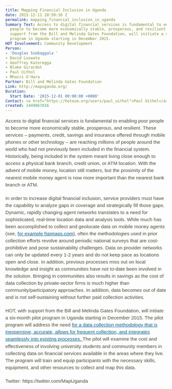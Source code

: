 ```yaml
---
title: Mapping Financial Inclusion in Uganda
date: 2015-12-11 20:50:16 Z
permalink: mapping_financial_inclusion_in_uganda
Summary Text: Access to digital financial services is fundamental to enabling poor
  people to become more economically stable, prosperous, and resilient. HOT, with
  support from the Bill and Melinda Gates Foundation, will initiate a six-month pilot
  program in Uganda starting in December 2015.
HOT Involvement: Community Development
Person:
- 'Douglas Ssebaggala '
- David Luswata
- Geoffrey Kateregga
- Blake Girardot
- Paul Uithol
- Mhairi O'Hara
Partner: Bill and Melinda Gates Foundation
Link: http://mapuganda.org/
Duration:
  Start Date: '2015-12-01 00:00:00 +0000'
Contact: <a href="https://hotosm.org/users/paul_uithol">Paul Uithol</a>
created: 1449867016
---
```


<p style="transition: background-color 0.2s linear, border-color 0.2s linear, box-shadow 0.2s linear, color 0.2s linear, opacity 0.2s linear, text-shadow 0.2s linear, transform 0.2s linear; margin-top: 0px; margin-bottom: 20px; outline: 0px; font-stretch: inherit; font-size: 15.2px; line-height: 22.04px; font-family: bodyfont, Verdana, Helvetica, Arial, sans-serif; color: #4d4a35;">Access to digital financial services is fundamental to enabling poor people to become more economically stable, prosperous, and resilient. These services – payments, credit, savings and insurance offered through mobile phones or other technology – are reaching millions of people around the world who had not previously been included in the financial system. Historically, being included in the system meant living close enough to access a physical bank branch, credit union, or ATM location. With the advent of mobile money, location still matters, but the proximity of the nearest mobile money agent is now more important than the nearest bank branch or ATM.</p><p style="transition: background-color 0.2s linear, border-color 0.2s linear, box-shadow 0.2s linear, color 0.2s linear, opacity 0.2s linear, text-shadow 0.2s linear, transform 0.2s linear; margin-top: 0px; margin-bottom: 20px; outline: 0px; font-stretch: inherit; font-size: 15.2px; line-height: 22.04px; font-family: bodyfont, Verdana, Helvetica, Arial, sans-serif; color: #4d4a35;">In order to increase digital financial inclusion, service providers must have the capability to analyze gaps in coverage and strategically fill those gaps. Dynamic, rapidly changing agent networks translates to a need for sophisticated, real-time location data and analysis tools. While much has been accomplished to collect and geolocate data on mobile money agents (see,&nbsp;<a style="transition: background-color 0.2s linear, border-color 0.2s linear, box-shadow 0.2s linear, color 0.2s linear, opacity 0.2s linear, text-shadow 0.2s linear, transform 0.2s linear; border-bottom-width: 1px; border-bottom-style: solid; border-bottom-color: rgba(11, 98, 139, 0); outline: 0px; font-style: inherit; font-variant: inherit; font-weight: inherit; font-stretch: inherit; font-size: inherit; line-height: inherit; font-family: inherit; color: #0b628b;" href="http://www.fspmaps.com/" target="_blank">for example fspmaps.com</a>), often the methodologies used in prior collection efforts revolve around periodic national surveys that are cost-prohibitive and pose sustainability challenges. Data on provider networks can only be updated every 1-2 years and do not keep pace as locations open and close. In addition, previous processes miss out on local knowledge and insight as communities have not to-date been involved in the solution. Bringing in communities also results in savings as the cost of data collection by private-sector firms is much higher than community/participatory approaches. In addition, data becomes out of date and is not self-sustaining without further paid collection activities.</p><p style="transition: background-color 0.2s linear, border-color 0.2s linear, box-shadow 0.2s linear, color 0.2s linear, opacity 0.2s linear, text-shadow 0.2s linear, transform 0.2s linear; margin-top: 0px; margin-bottom: 20px; outline: 0px; font-stretch: inherit; font-size: 15.2px; line-height: 22.04px; font-family: bodyfont, Verdana, Helvetica, Arial, sans-serif; color: #4d4a35;">HOT, with support from the Bill and Melinda Gates Foundation, will initiate a six-month pilot program in Uganda starting in December 2015. The pilot program will address the need&nbsp;<a style="transition: background-color 0.2s linear, border-color 0.2s linear, box-shadow 0.2s linear, color 0.2s linear, opacity 0.2s linear, text-shadow 0.2s linear, transform 0.2s linear; border-bottom-width: 1px; border-bottom-style: solid; border-bottom-color: rgba(11, 98, 139, 0); outline: 0px; font-style: inherit; font-variant: inherit; font-weight: inherit; font-stretch: inherit; font-size: inherit; line-height: inherit; font-family: inherit; color: #0b628b;" href="http://blogs.afi-global.org/2015/09/09/the-next-step-in-geospatial-data-for-financial-inclusion-putting-providers-front-and-center/" target="_blank">for a data collection methodology that is inexpensive, accurate, allows for frequent collection, and integrates seamlessly into existing processes.&nbsp;</a>The pilot will examine the cost and effectiveness of involving university students and community members in collecting data on financial services available in the areas where they live. The program will train and equip participants with the necessary skills, equipment, and other resources to collect and map this data.</p><p style="transition: background-color 0.2s linear, border-color 0.2s linear, box-shadow 0.2s linear, color 0.2s linear, opacity 0.2s linear, text-shadow 0.2s linear, transform 0.2s linear; margin-top: 0px; margin-bottom: 20px; outline: 0px; font-stretch: inherit; font-size: 15.2px; line-height: 22.04px; font-family: bodyfont, Verdana, Helvetica, Arial, sans-serif; color: #4d4a35;">Twitter: https://twitter.com/MapUganda</p>
